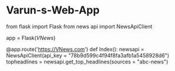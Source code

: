 # Varun-s-Web-App

from flask import Flask
from news api import NewsApiClient

app = Flask(_VNews_)

@app.route('https://VNews.com')
def Index():
      newsapi = NewsApiClient(api_key = "78b9d599c4f94f8fa3afb1a5458928d6")
      topheadlines = newsapi.get_top_headlines(sources = "abc-news")
